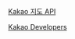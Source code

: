 [Kakao 지도 API](https://apis.map.kakao.com/web/guide/)

[Kakao Developers](https://developers.kakao.com/docs/latest/ko/local/dev-guide#trans-coord)
